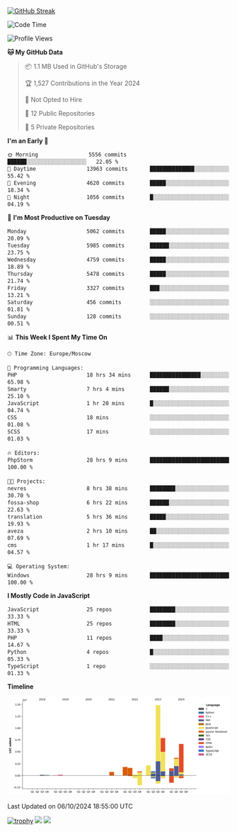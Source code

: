 [![GitHub Streak](https://github-readme-streak-stats.herokuapp.com/?user=yogik10)](https://git.io/streak-stats)
<!--START_SECTION:waka-->
![Code Time](http://img.shields.io/badge/Code%20Time-900%20hrs%2049%20mins-blue)

![Profile Views](http://img.shields.io/badge/Profile%20Views-0-blue)

**🐱 My GitHub Data** 

> 📦 1.1 MB Used in GitHub's Storage 
 > 
> 🏆 1,527 Contributions in the Year 2024
 > 
> 🚫 Not Opted to Hire
 > 
> 📜 12 Public Repositories 
 > 
> 🔑 5 Private Repositories 
 > 
**I'm an Early 🐤** 

```text
🌞 Morning                5556 commits        ██████░░░░░░░░░░░░░░░░░░░   22.05 % 
🌆 Daytime                13963 commits       ██████████████░░░░░░░░░░░   55.42 % 
🌃 Evening                4620 commits        █████░░░░░░░░░░░░░░░░░░░░   18.34 % 
🌙 Night                  1056 commits        █░░░░░░░░░░░░░░░░░░░░░░░░   04.19 % 
```
📅 **I'm Most Productive on Tuesday** 

```text
Monday                   5062 commits        █████░░░░░░░░░░░░░░░░░░░░   20.09 % 
Tuesday                  5985 commits        ██████░░░░░░░░░░░░░░░░░░░   23.75 % 
Wednesday                4759 commits        █████░░░░░░░░░░░░░░░░░░░░   18.89 % 
Thursday                 5478 commits        █████░░░░░░░░░░░░░░░░░░░░   21.74 % 
Friday                   3327 commits        ███░░░░░░░░░░░░░░░░░░░░░░   13.21 % 
Saturday                 456 commits         ░░░░░░░░░░░░░░░░░░░░░░░░░   01.81 % 
Sunday                   128 commits         ░░░░░░░░░░░░░░░░░░░░░░░░░   00.51 % 
```


📊 **This Week I Spent My Time On** 

```text
🕑︎ Time Zone: Europe/Moscow

💬 Programming Languages: 
PHP                      18 hrs 34 mins      ████████████████░░░░░░░░░   65.98 % 
Smarty                   7 hrs 4 mins        ██████░░░░░░░░░░░░░░░░░░░   25.10 % 
JavaScript               1 hr 20 mins        █░░░░░░░░░░░░░░░░░░░░░░░░   04.74 % 
CSS                      18 mins             ░░░░░░░░░░░░░░░░░░░░░░░░░   01.08 % 
SCSS                     17 mins             ░░░░░░░░░░░░░░░░░░░░░░░░░   01.03 % 

🔥 Editors: 
PhpStorm                 28 hrs 9 mins       █████████████████████████   100.00 % 

🐱‍💻 Projects: 
nevres                   8 hrs 38 mins       ████████░░░░░░░░░░░░░░░░░   30.70 % 
fossa-shop               6 hrs 22 mins       ██████░░░░░░░░░░░░░░░░░░░   22.63 % 
translation              5 hrs 36 mins       █████░░░░░░░░░░░░░░░░░░░░   19.93 % 
aveza                    2 hrs 10 mins       ██░░░░░░░░░░░░░░░░░░░░░░░   07.69 % 
cms                      1 hr 17 mins        █░░░░░░░░░░░░░░░░░░░░░░░░   04.57 % 

💻 Operating System: 
Windows                  28 hrs 9 mins       █████████████████████████   100.00 % 
```

**I Mostly Code in JavaScript** 

```text
JavaScript               25 repos            ████████░░░░░░░░░░░░░░░░░   33.33 % 
HTML                     25 repos            ████████░░░░░░░░░░░░░░░░░   33.33 % 
PHP                      11 repos            ████░░░░░░░░░░░░░░░░░░░░░   14.67 % 
Python                   4 repos             █░░░░░░░░░░░░░░░░░░░░░░░░   05.33 % 
TypeScript               1 repo              ░░░░░░░░░░░░░░░░░░░░░░░░░   01.33 % 
```



**Timeline**

![Lines of Code chart](https://raw.githubusercontent.com/Yogik10/Yogik10/main/assets/bar_graph.png)


 Last Updated on 06/10/2024 18:55:00 UTC
<!--END_SECTION:waka-->
[![trophy](https://github-profile-trophy.vercel.app/?username=yogik10)](https://github.com/ryo-ma/github-profile-trophy)
![](https://github-profile-summary-cards.vercel.app/api/cards/profile-details?username=yogik10&theme=solarized_dark)
![](https://github-profile-summary-cards.vercel.app/api/cards/most-commit-language?username=yogik10&theme=solarized_dark)


